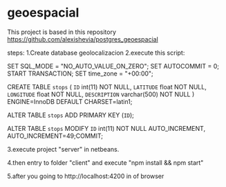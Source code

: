 # geoespacial
This project is based in this repository https://github.com/alexishevia/postgres_geoespacial

steps: 1.Create database geolocalizacion
2.execute this script:

SET SQL_MODE = "NO_AUTO_VALUE_ON_ZERO"; SET AUTOCOMMIT = 0; START TRANSACTION; SET time_zone = "+00:00";

  CREATE TABLE `stops` (
    `ID` int(11) NOT NULL,
    `LATITUDE` float NOT NULL,
    `LONGITUDE` float NOT NULL,
    `DESCRIPTION` varchar(500) NOT NULL
  ) ENGINE=InnoDB DEFAULT CHARSET=latin1;


  ALTER TABLE `stops`
    ADD PRIMARY KEY (`ID`);

  ALTER TABLE `stops`
    MODIFY `ID` int(11) NOT NULL AUTO_INCREMENT, AUTO_INCREMENT=49;COMMIT;

3.execute project "server" in netbeans. 

4.then entry to folder "client" and execute "npm install && npm start" 

5.after you going to http://localhost:4200 in of browser
